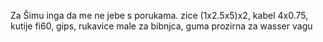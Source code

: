 Za Šimu inga da me ne jebe s porukama.
zice (1x2.5x5)x2, 
kabel 4x0.75,
kutije fi60,
gips,
rukavice male za bibnjca,
guma prozirna za wasser vagu


